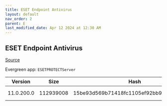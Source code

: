 ```yaml
---
title: ESET Endpoint Antivirus
layout: default
nav_order: 2
parent: E
last_modified_date: Apr 12 2024 at 12:30 AM
---
```


## ESET Endpoint Antivirus

[Source](https://www.eset.com/au/business/solutions/endpoint-protection/)

Evergreen app: `ESETPROTECTServer`

| Version    | Size      | Hash                                     | Language | Architecture | Type | URI                                                                                                                                                                                                              |
| ---------- | --------- | ---------------------------------------- | -------- | ------------ | ---- | ---------------------------------------------------------------------------------------------------------------------------------------------------------------------------------------------------------------- |
| 11.0.200.0 | 112939008 | 15be93d569b71418fc1105ef92bb932aab771298 | en_US    | x64          | msi  | [https://repository.eset.com/v1/com/eset/apps/business/era/server/windows/v11/11.0.200.0/server_x64.msi](https://repository.eset.com/v1/com/eset/apps/business/era/server/windows/v11/11.0.200.0/server_x64.msi) |
